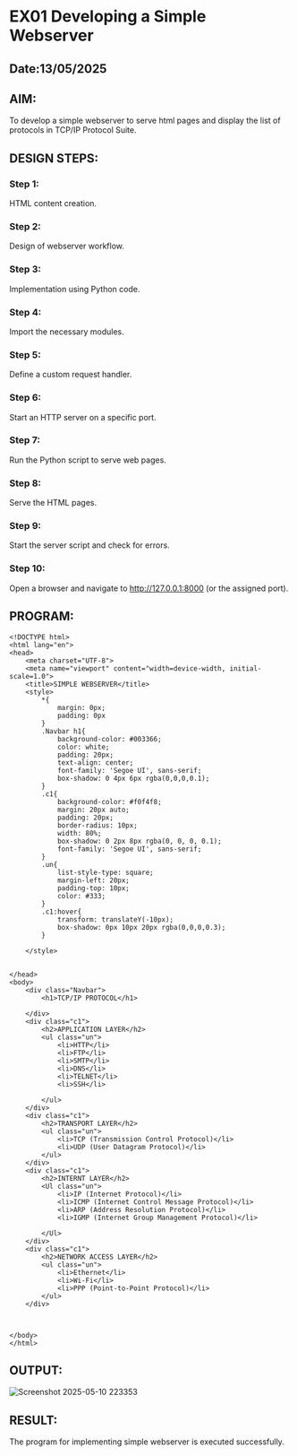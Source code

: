 # EX01 Developing a Simple Webserver
## Date:13/05/2025

## AIM:
To develop a simple webserver to serve html pages and display the list of protocols in TCP/IP Protocol Suite.

## DESIGN STEPS:
### Step 1: 
HTML content creation.

### Step 2:
Design of webserver workflow.

### Step 3:
Implementation using Python code.

### Step 4:
Import the necessary modules.

### Step 5:
Define a custom request handler.

### Step 6:
Start an HTTP server on a specific port.

### Step 7:
Run the Python script to serve web pages.

### Step 8:
Serve the HTML pages.

### Step 9:
Start the server script and check for errors.

### Step 10:
Open a browser and navigate to http://127.0.0.1:8000 (or the assigned port).

## PROGRAM:
~~~
<!DOCTYPE html>
<html lang="en">
<head>
    <meta charset="UTF-8">
    <meta name="viewport" content="width=device-width, initial-scale=1.0">
    <title>SIMPLE WEBSERVER</title>
    <style>
        *{
            margin: 0px;
            padding: 0px
        }
        .Navbar h1{
            background-color: #003366;
            color: white;
            padding: 20px;
            text-align: center;
            font-family: 'Segoe UI', sans-serif;
            box-shadow: 0 4px 6px rgba(0,0,0,0.1);
        }
        .c1{
            background-color: #f0f4f8;
            margin: 20px auto;
            padding: 20px;
            border-radius: 10px;
            width: 80%;
            box-shadow: 0 2px 8px rgba(0, 0, 0, 0.1);
            font-family: 'Segoe UI', sans-serif;
        }
        .un{
            list-style-type: square;
            margin-left: 20px;
            padding-top: 10px;
            color: #333;
        }
        .c1:hover{
            transform: translateY(-10px);
            box-shadow: 0px 10px 20px rgba(0,0,0,0.3);
        }

    </style>

    
</head>
<body>
    <div class="Navbar">
        <h1>TCP/IP PROTOCOL</h1>

    </div>
    <div class="c1">
        <h2>APPLICATION LAYER</h2>
        <ul class="un">
            <li>HTTP</li>
            <li>FTP</li>
            <li>SMTP</li>
            <li>DNS</li>
            <li>TELNET</li>
            <li>SSH</li>

        </ul>
    </div>
    <div class="c1">
        <h2>TRANSPORT LAYER</h2>
        <ul class="un">
            <li>TCP (Transmission Control Protocol)</li>
            <li>UDP (User Datagram Protocol)</li>
        </ul>
    </div>
    <div class="c1">
        <h2>INTERNT LAYER</h2>
        <Ul class="un">
            <li>IP (Internet Protocol)</li>
            <li>ICMP (Internet Control Message Protocol)</li>
            <li>ARP (Address Resolution Protocol)</li>
            <li>IGMP (Internet Group Management Protocol)</li>

        </Ul>
    </div>
    <div class="c1">
        <h2>NETWORK ACCESS LAYER</h2>
        <ul class="un">
            <li>Ethernet</li>
            <li>Wi-Fi</li>
            <li>PPP (Point-to-Point Protocol)</li>
        </ul>
    </div>


    
</body>
</html>
~~~





## OUTPUT:

![Screenshot 2025-05-10 223353](https://github.com/user-attachments/assets/b05dc462-0d05-44f6-b978-e1e66c1d2320)


## RESULT:
The program for implementing simple webserver is executed successfully.
